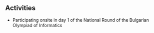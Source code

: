 ## Activities
- Participating onsite in day 1 of the National Round of the Bulgarian Olympiad of Informatics
